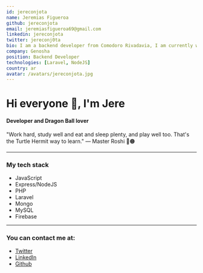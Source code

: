 ```yaml
---
id: jereconjota
name: Jeremias Figueroa
github: jereconjota
email: jeremiasfigueroa69@gmail.com
linkedin: jereconjota
twitter: jereconj0ta
bio: I am a backend developer from Comodoro Rivadavia, I am currently work remotely for Genosha. Since last month I have been really interested in NextJS.I believe it is important to know how to approach and resolve problems, then we can choose what technologies to use. That is why I try to learn a little bit more every day.
company: Genosha
position: Backend Developer
technologies: [Laravel, NodeJS]
country: ar
avatar: /avatars/jereconjota.jpg
---
```


# Hi everyone 👋, I'm Jere
#### Developer and Dragon Ball lover


"Work hard, study well and eat and sleep plenty, and play well too. That's the Turtle Hermit way to learn." 
— Master Roshi 🐲🟠

---

### My tech stack
* JavaScript 
* Express/NodeJS
* PHP
* Laravel
* Mongo
* MySQL
* Firebase

---

### You can contact me at:
* [Twitter](https://twitter.com/jereconj0ta)
* [LinkedIn](hhttps://www.linkedin.com/in/jereconjota/)
* [Github](https://github.com/jereconjota)
